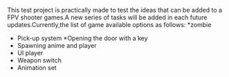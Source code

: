 This test project is practically made to test the ideas that can be added to a FPV shooter games.A new series of tasks will be added in each future updates.Currently,the list of game available options as follows: 
*zombie
* Pick-up system
*Opening the door with a key
* Spawning anime and player
* UI player
* Weapon switch
* Animation set
